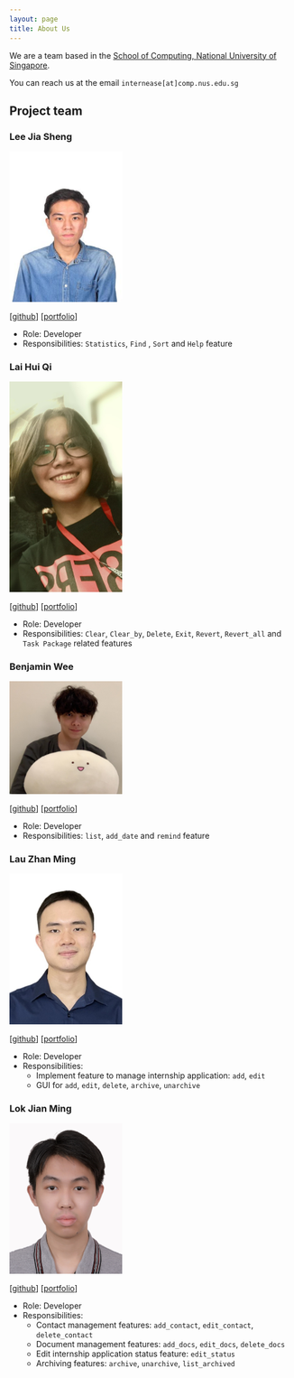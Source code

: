 ```yaml
---
layout: page
title: About Us
---
```


We are a team based in the [School of Computing, National University of Singapore](http://www.comp.nus.edu.sg).

You can reach us at the email `internease[at]comp.nus.edu.sg`

## Project team

### Lee Jia Sheng

<img src="images/jiasheng59.png" width="200px">

[[github](https://github.com/jiasheng59)]
[[portfolio](team/jiasheng59.md)]

* Role: Developer
* Responsibilities: `Statistics`, `Find` , `Sort` and `Help` feature

### Lai Hui Qi

<img src="images/laihuiqi.png" width="200px">

[[github](http://github.com/laihuiqi)]
[[portfolio](team/laihuiqi.md)]

* Role: Developer
* Responsibilities: `Clear`, `Clear_by`, `Delete`, `Exit`, `Revert`, `Revert_all` and `Task Package` related features

### Benjamin Wee 

<img src="images/benjamin-wee.png" width="200px">

[[github](http://github.com/benjamin-wee)] [[portfolio](team/benjamin-wee.md)]

* Role: Developer
* Responsibilities: `list`, `add_date` and `remind` feature

### Lau Zhan Ming

<img src="images/zm-l.png" width="200px">

[[github](http://github.com/zm-l)]
[[portfolio](team/zm-l.md)]

* Role: Developer
* Responsibilities: 
    * Implement feature to manage internship application: `add`, `edit`
    * GUI for `add`, `edit`, `delete`, `archive`, `unarchive`

### Lok Jian Ming

<img src="images/jianminglok.png" width="200px">

[[github](http://github.com/jianminglok)]
[[portfolio](team/jianminglok.md)]

* Role: Developer
* Responsibilities:
  * Contact management features: `add_contact`, `edit_contact`, `delete_contact`
  * Document management features: `add_docs`, `edit_docs`, `delete_docs`
  * Edit internship application status feature: `edit_status`
  * Archiving features: `archive`, `unarchive`, `list_archived`
